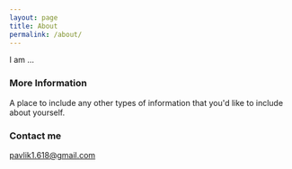 ```yaml
---
layout: page
title: About
permalink: /about/
---
```


I am ...

### More Information

A place to include any other types of information that you'd like to include about yourself.

### Contact me

[pavlik1.618@gmail.com](mailto:pavlik1.618@gmail.com)
